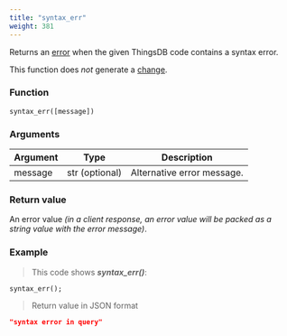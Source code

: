 ```yaml
---
title: "syntax_err"
weight: 381
---
```


Returns an [error](../../data-types/error) when the given ThingsDB code contains a syntax error.

This function does *not* generate a [change](../../overview/changes).

### Function

`syntax_err([message])`

### Arguments

Argument | Type | Description
-------- | ---- | -----------
message | str (optional) | Alternative error message.

### Return value

An error value *(in a client response, an error value will be packed as a string value with the error message)*.

### Example

> This code shows ***syntax_err()***:

```thingsdb,json_response
syntax_err();
```

> Return value in JSON format

```json
"syntax error in query"
```
